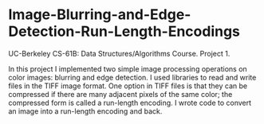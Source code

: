Image-Blurring-and-Edge-Detection-Run-Length-Encodings
======================================================
UC-Berkeley CS-61B: Data Structures/Algorithms Course. Project 1.

In this project I implemented two simple image processing operations on color images:  blurring and edge detection. 
I used libraries to read and write files in the TIFF image format.  One option in TIFF files is that they can be
compressed if there are many adjacent pixels of the same color; the compressed form is called a run-length encoding. 
I wrote code to convert an image into a run-length encoding and back.

